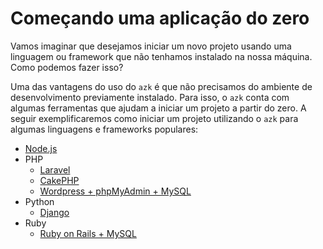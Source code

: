 # Começando uma aplicação do zero

Vamos imaginar que desejamos iniciar um novo projeto usando uma linguagem ou framework que não tenhamos instalado na nossa máquina. Como podemos fazer isso?

Uma das vantagens do uso do `azk` é que não precisamos do ambiente de desenvolvimento previamente instalado. Para isso, o `azk` conta com algumas ferramentas que ajudam a iniciar um projeto a partir do zero. A seguir exemplificaremos como iniciar um projeto utilizando o `azk` para algumas linguagens e frameworks populares:

- [Node.js](nodejs.md)
- PHP
  - [Laravel](php-laravel.md)
  - [CakePHP](php-cakephp.md)
  - [Wordpress + phpMyAdmin + MySQL](php-laravel.md)
- Python
  - [Django](python-django.md)
- Ruby
  - [Ruby on Rails + MySQL](ruby-rails.md)
